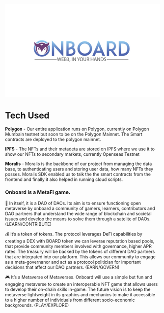 ![banner](client/public/banner.png)

# Tech Used

**Polygon** - Our entire application runs on Polygon, currently on Polygon Mumbain testnet but soon to be on the Polygon Mainnet. The Smart contracts are deployed to the polygon mainnet.

**IPFS** - The NFTs and their metadeta are stored on IPFS where we use it to show our NFTs to secondary markets, currently Openseas Testnet

**Moralis** - Moralis is the backbone of our project from managing the data base, to authenticating users and storing user data, how many NFTs they posses. Moralis SDK enabled us to talk the the smart contracts from the frontend and finally it also helped in running cloud scripts.

### Onboard is a MetaFi game.

🧠 In itself, it is a DAO of DAOs. Its aim is to ensure functioning open
metaverse by onboard a community of gamers, learners, contributors and DAO
partners that understand the wide range of blockchain and societal issues and
develop the means to solve them through a satelite of DAOs. (LEARN/CONTRIBUTE)

💰 It’s a token of tokens. The protocol leverages DeFi capabilities by creating a DEX with BOARD
token we can leverae reputation based pools, that provide community members involved with governance, higher APR rates. 
The treasury will be backed by the tokens of different DAO partners that are
integrated into our platform. This allows our community to engage as a meta-governanor 
and act as a protocol politician for important decisions that affect our DAO partners. (EARN/GOVERN)

🎮 It’s a Metaverse of Metaverses. Onboard will use a simple but fun and
engaging metaverse to create an interoperable NFT game that allows users to
develop their on-chain skills in-game. The future vision is to keep the
metaverse lightweight in its graphics and mechanics to make it accessible to a
higher number of individuals from different socio-economic backgrounds.
(PLAY/EXPLORE)
